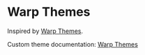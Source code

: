# Warp Themes

Inspired by [Warp Themes](https://github.com/warpdotdev/themes).

Custom theme documentation: [Warp Themes](https://docs.warp.dev/terminal/appearance/custom-themes)
